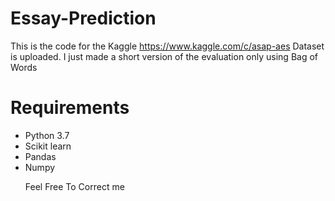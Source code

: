 # Essay-Prediction
This is the code for the Kaggle https://www.kaggle.com/c/asap-aes
Dataset is uploaded. 
I just made a short version of the evaluation only using Bag of Words
# Requirements
<ul> 
  <li>Python 3.7
<li>Scikit learn
  <li>Pandas
  <li>Numpy
    
    
   Feel Free To Correct me

